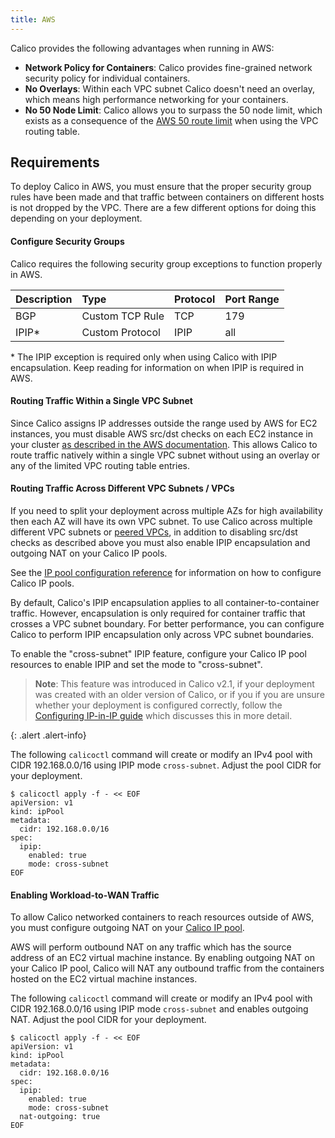 ```yaml
---
title: AWS
---
```


Calico provides the following advantages when running in AWS:

- **Network Policy for Containers**: Calico provides fine-grained network security policy for individual containers.
- **No Overlays**: Within each VPC subnet Calico doesn't need an overlay, which means high performance networking for your containers.
- **No 50 Node Limit**: Calico allows you to surpass the 50 node limit, which exists as a consequence of the [AWS 50 route limit](http://docs.aws.amazon.com/AmazonVPC/latest/UserGuide/VPC_Appendix_Limits.html#vpc-limits-route-tables) when using the VPC routing table.

## Requirements

To deploy Calico in AWS, you must ensure that the proper security group rules
have been made and that traffic between containers on different hosts is not
dropped by the VPC. There are a few different options for doing this depending
on your deployment.

#### Configure Security Groups

Calico requires the following security group exceptions to function properly
in AWS.

| Description   | Type            | Protocol | Port Range |
|:--------------|:----------------|:---------|:-----------|
| BGP           | Custom TCP Rule | TCP      | 179        |
| IPIP*         | Custom Protocol | IPIP     | all        |

\* The IPIP exception is required only when using Calico with IPIP encapsulation. Keep reading 
for information on when IPIP is required in AWS.

#### Routing Traffic Within a Single VPC Subnet

Since Calico assigns IP addresses outside the range used by AWS for EC2 instances, you must disable AWS src/dst
checks on each EC2 instance in your cluster
[as described in the AWS documentation](http://docs.aws.amazon.com/AmazonVPC/latest/UserGuide/VPC_NAT_Instance.html#EIP_Disable_SrcDestCheck).  This
allows Calico to route traffic natively within a single VPC subnet without using an overlay or any of the limited VPC routing table entries.

#### Routing Traffic Across Different VPC Subnets / VPCs

If you need to split your deployment across multiple AZs for high availability then each AZ will have its own VPC subnet.  To
use Calico across multiple different VPC subnets or [peered VPCs](http://docs.aws.amazon.com/AmazonVPC/latest/UserGuide/vpc-peering.html),
in addition to disabling src/dst checks as described above you must also enable IPIP encapsulation and outgoing NAT
on your Calico IP pools.

See the [IP pool configuration reference]({{site.baseurl}}/{{page.version}}/reference/calicoctl/resources/ippool)
for information on how to configure Calico IP pools.

By default, Calico's IPIP encapsulation applies to all container-to-container traffic.  However,
encapsulation is only required for container traffic that crosses a VPC subnet boundary.  For better
performance, you can configure Calico to perform IPIP encapsulation only across VPC subnet boundaries.

To enable the "cross-subnet" IPIP feature, configure your Calico IP pool resources
to enable IPIP and set the mode to "cross-subnet".

> **Note**: This feature was introduced in Calico v2.1, if your deployment was created with 
> an older version of Calico, or if you if you are unsure whether your deployment 
> is configured correctly, follow the [Configuring IP-in-IP guide]({{site.baseurl}}/{{page.version}}/usage/configuration/ip-in-ip)
> which discusses this in more detail.
>
{: .alert .alert-info}

The following `calicoctl` command will create or modify an IPv4 pool with
CIDR 192.168.0.0/16 using IPIP mode `cross-subnet`. Adjust the pool CIDR for your deployment.

```
$ calicoctl apply -f - << EOF
apiVersion: v1
kind: ipPool
metadata:
  cidr: 192.168.0.0/16
spec:
  ipip:
    enabled: true
    mode: cross-subnet
EOF
```

#### Enabling Workload-to-WAN Traffic

To allow Calico networked containers to reach resources outside of AWS,
you must configure outgoing NAT on your [Calico IP pool]({{site.baseurl}}/{{page.version}}/reference/calicoctl/resources/ippool).

AWS will perform outbound NAT on any traffic which has the source address of an EC2 virtual
machine instance.  By enabling outgoing NAT on your Calico IP pool, Calico will
NAT any outbound traffic from the containers hosted on the EC2 virtual machine instances.

The following `calicoctl` command will create or modify an IPv4 pool with
CIDR 192.168.0.0/16 using IPIP mode `cross-subnet` and enables outgoing NAT.
Adjust the pool CIDR for your deployment.

```
$ calicoctl apply -f - << EOF
apiVersion: v1
kind: ipPool
metadata:
  cidr: 192.168.0.0/16
spec:
  ipip:
    enabled: true
    mode: cross-subnet
  nat-outgoing: true
EOF
```
